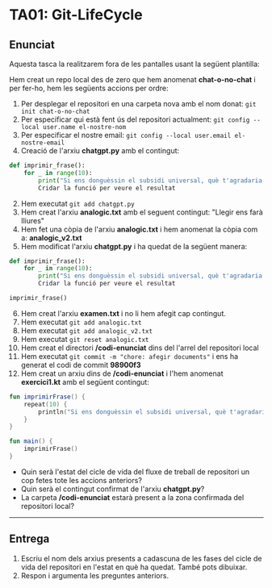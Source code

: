 # TA01: Git-LifeCycle

## Enunciat
Aquesta tasca la realitzarem fora de les pantalles usant la següent plantilla:

Hem creat un repo local des de zero que hem anomenat **chat-o-no-chat** i per fer-ho, hem les següents accions per ordre:
1. Per desplegar el repositori en una carpeta nova amb el nom donat: `git init chat-o-no-chat`
2. Per especificar qui està fent ús del repositori actualment: `git config --local user.name el-nostre-nom`
3. Per especificar el nostre email: `git config --local user.email el-nostre-email`
4. Creació de l'arxiu **chatgpt.py** amb el contingut:
``` python
def imprimir_frase():
    for _ in range(10):
        print("Si ens donguèssin el subsidi universal, què t'agradaria fer?")
		Cridar la funció per veure el resultat
```
2. Hem executat `git add chatgpt.py`
3. Hem creat l'arxiu **analogic.txt** amb el seguent contingut: "Llegir ens farà lliures"
4. Hem fet una còpia de l'arxiu **analogic.txt** i hem anomenat la còpia com a: **analogic_v2.txt**
5. Hem modificat l'arxiu **chatgpt.py** i ha quedat de la següent manera:
``` python
def imprimir_frase():
    for _ in range(10):
        print("Si ens donguèssin el subsidi universal, què t'agradaria fer?")
		Cridar la funció per veure el resultat

imprimir_frase()
```
6. Hem creat l'arxiu **examen.txt** i no li hem afegit cap contingut.
7. Hem executat `git add analogic.txt`
8. Hem executat `git add analogic_v2.txt`
9. Hem executat `git reset analogic.txt`
11. Hem creat el directori **/codi-enunciat** dins del l'arrel del repositori local
12. Hem executat `git commit -m "chore: afegir documents"` i ens ha generat el codi de commit **98900f3**
13. Hem creat un arxiu dins de **/codi-enunciat** i l'hem anomenat **exercici1.kt** amb el següent contingut:
```kotlin
fun imprimirFrase() {
    repeat(10) {
        println("Si ens donguèssin el subsidi universal, què t'agradaria fer?")
    }
}

fun main() {
    imprimirFrase()
}
```

- Quin serà l'estat del cicle de vida del fluxe de treball de repositori un cop fetes tote les accions anteriors?
- Quin serà el contingut confirmat de l'arxiu **chatgpt.py**?
- La carpeta **/codi-enunciat** estarà present a la zona confirmada del repositori local?

---
## Entrega
1. Escriu el nom dels arxius presents a cadascuna de les fases del cicle de vida del repositori en l'estat en què ha quedat. També pots dibuixar.
2. Respon i argumenta les preguntes anteriors.
